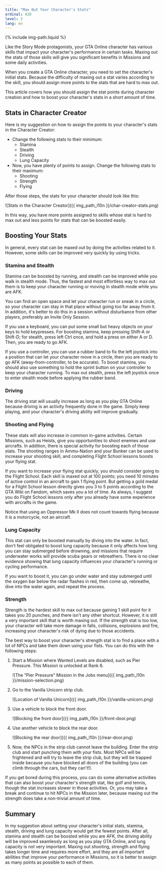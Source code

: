 ```yaml
---
title: "Max Out Your Character's Stats"
ordinal: 420
level: 2
lang: en
---
```

{% include img-path.liquid %}

Like the Story Mode protagonists, your GTA Online character has various skills
that impact your character's performance in certain tasks. Maxing out the stats
of those skills will give you significant benefits in Missions and some daily
activities.

When you create a GTA Online character, you need to set the character's initial
stats. Because the difficulty of maxing out a stat varies according to the
skill, you should assign more points to the stats that are hard to max out.

This article covers how you should assign the stat points during character
creation and how to boost your character's stats in a short amount of time.

## Stats in Character Creator

Here is my suggestion on how to assign the points to your character's stats in
the Character Creator:

- Change the following stats to their minimum:
  - Stamina
  - Stealth
  - Driving
  - Lung Capacity
- Now, you have plenty of points to assign. Change the following stats to their
  maximum:
  - Shooting
  - Strength
  - Flying

After those steps, the stats for your character should look like this:

![Stats in the Character Creator]({{ img_path_l10n }}/char-creator-stats.png)

In this way, you have more points assigned to skills whose stat is hard to max
out and less points for stats that can be boosted easily.

## Boosting Your Stats

In general, every stat can be maxed out by doing the activities related to it.
However, some skills can be improved very quickly by using tricks.

### Stamina and Stealth

Stamina can be boosted by running, and stealth can be improved while you walk
in stealth mode. Thus, the fastest and most effortless way to max out them is
to keep your character running or moving in stealth mode while you are AFK.

You can find an open space and let your character run or sneak in a circle, so
your character can stay in that place without going too far away from it. In
addition, it's better to do this in a session without disturbance from other
players, preferably an Invite Only Session.

If you use a keyboard, you can put some small but heavy objects on your keys to
hold keypresses. For boosting stamina, keep pressing Shift-A or Shift-D; for
stealth, press left Ctrl once, and hold a press on either A or D. Then, you are
ready to go AFK.

If you use a controller, you can use a rubber band to fix the left joystick
into a position that can let your character move in a circle, then you are
ready to go AFK (away-from-controller, to be accurate). To boost stamina, you
should also use something to hold the sprint button on your controller to keep
your character running. To max out stealth, press the left joystick once to
enter stealth mode before applying the rubber band.

### Driving

The driving stat will usually increase as long as you play GTA Online because
driving is an activity frequently done in the game. Simply keep playing, and
your character's driving ability will improve gradually.

### Shooting and Flying

These stats will also increase in common in-game activities. Certain Missions,
such as Heists, give you opportunities to shoot enemies and use aircrafts. In
addition, there is special activity for boosting each of those stats. The
shooting ranges in Ammu-Nation and your Bunker can be used to increase your
shooting skill, and completing Flight School lessons boosts your flying stat.

If you want to increase your flying stat quickly, you should consider going to
the Flight School. Each skill is maxed out at 100 points; you need 10 minutes
of active control in an aircraft to gain 1 flying point. But getting a gold
medal for a Flight School lesson directly gives you 3 to 5 points according to
the GTA Wiki on Fandom, which saves you a lot of time. As always, I suggest you
do Flight School lessons only after you already have some experience with
aircrafts in the game.

Notice that using an Oppressor Mk II does not count towards flying because it
is a motorcycle, not an aircraft.

### Lung Capacity

This stat can only be boosted manually by diving into the water. In fact, don't
feel obligated to boost lung capacity because it only affects how long you can
stay submerged before drowning, and missions that require underwater works will
provide scuba gears or rebreathers. There is no clear evidence showing that
lung capacity influences your character's running or cycling performance.

If you want to boost it, you can go under water and stay submerged until the
oxygen bar below the radar flashes in red, then come up, rebreathe, dive into
the water again, and repeat the process.

### Strength

Strength is the hardest skill to max out because gaining 1 skill point for it
takes you 20 punches, and there isn't any other shortcut. However, it is still
a very important skill that is worth maxing out. If the strength stat is too
low, your character will take more damage in falls, collisions, explosions and
fire, increasing your character's risk of dying due to those accidents.

The best way to boost your character's strength stat is to find a place with a
lot of NPCs and take them down using your fists. You can do this with the
following steps:

1. Start a Mission where Wanted Levels are disabled, such as Pier Pressure.
   This Mission is unlocked at Rank 6.

   ![The "Pier Pressure" Mission in the Jobs
   menu]({{ img_path_l10n }}/mission-selection.png)

2. Go to the Vanilla Unicorn strip club.

   ![Location of Vanilla Unicorn]({{ img_path_l10n }}/vanilla-unicorn.png)

3. Use a vehicle to block the front door.

   ![Blocking the front door]({{ img_path_l10n }}/front-door.png)

4. Use another vehicle to block the rear door.

   ![Blocking the rear door]({{ img_path_l10n }}/rear-door.png)

5. Now, the NPCs in the strip club cannot leave the building. Enter the strip
   club and start punching them with your fists. Most NPCs will be frightened
   and will try to leave the strip club, but they will be trapped inside
   because you have blocked all doors of the building (you can climb through
   the cars, but they can't!).

If you get bored during this process, you can do some alternative activities
that can also boost your character's strength stat, like golf and tennis,
though the stat increases slower in those activities. Or, you may take a break
and continue to hit NPCs in the Mission later, because maxing out the strength
does take a non-trivial amount of time.

## Summary

In my suggestion about setting your character's initial stats, stamina,
stealth, driving and lung capacity would get the fewest points. After all,
stamina and stealth can be boosted while you are AFK, the driving ability will
be improved seamlessly as long as you play GTA Online, and lung capacity is not
very important. Maxing out shooting, strength and flying takes longer time and
requires more effort, and they are all important abilities that improve your
performance in Missions, so it is better to assign as many points as possible
to each of them.
